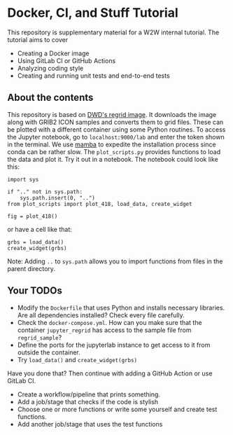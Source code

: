 # Docker, CI, and Stuff Tutorial

This repository is supplementary material for a W2W internal tutorial.
The tutorial aims to cover 
- Creating a Docker image
- Using GitLab CI or GitHub Actions
- Analyzing coding style
- Creating and running unit tests and end-to-end tests

## About the contents
This repository is based on [DWD's regrid image](https://hub.docker.com/r/deutscherwetterdienst/regrid).
It downloads the image along with GRIB2 ICON samples and converts them to grid files. These can be plotted with a different container
using some Python routines.
To access the Jupyter notebook, go to `localhost:9000/lab` and enter the token shown in the terminal.
We use [mamba](https://mamba.readthedocs.io/en/latest/user_guide/mamba.html) to expedite the installation process since conda can be rather slow.
The `plot_scripts.py` provides functions to load the data and plot it. Try it out in a notebook.
The notebook could look like this:
``` 
import sys

if ".." not in sys.path:
    sys.path.insert(0, "..")
from plot_scripts import plot_418, load_data, create_widget

fig = plot_418()
```
or have a cell like that:
```
grbs = load_data()
create_widget(grbs)
```
Note: Adding `..` to `sys.path` allows you to import functions from files in the parent directory.

## Your TODOs
- Modify the `Dockerfile` that uses Python and installs necessary libraries. Are all dependencies installed? Check every file carefully.
- Check the `docker-compose.yml`. How can you make sure that the container `jupyter_regrid` has access to the sample file from `regrid_sample`? 
- Define the ports for the jupyterlab instance to get access to it from outside the container.
- Try `load_data()` and `create_widget(grbs)`

Have you done that? Then continue with adding a GitHub Action or use GitLab CI.
- Create a workflow/pipeline that prints something.
- Add a job/stage that checks if the code is stylish
- Choose one or more functions or write some yourself and create test functions.
- Add another job/stage that uses the test functions
